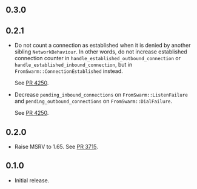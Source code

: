 ## 0.3.0


## 0.2.1

- Do not count a connection as established when it is denied by another sibling `NetworkBehaviour`.
  In other words, do not increase established connection counter in `handle_established_outbound_connection` or `handle_established_inbound_connection`, but in `FromSwarm::ConnectionEstablished` instead.

  See [PR 4250].

- Decrease `pending_inbound_connections` on `FromSwarm::ListenFailure` and `pending_outbound_connections` on `FromSwarm::DialFailure`.

  See [PR 4250].

[PR 4250]: https://github.com/libp2p/rust-libp2p/pull/4250

## 0.2.0


- Raise MSRV to 1.65.
  See [PR 3715].

[PR 3715]: https://github.com/libp2p/rust-libp2p/pull/3715

## 0.1.0

- Initial release.
